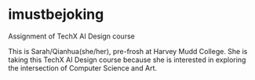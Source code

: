 # imustbejoking
Assignment of TechX AI Design course

This is Sarah/Qianhua(she/her), pre-frosh at Harvey Mudd College. She is taking this TechX AI Design course because she is interested in exploring the intersection of Computer Science and Art.
